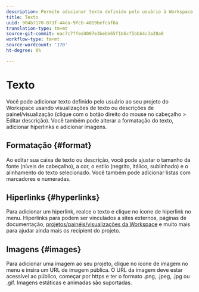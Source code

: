 ```yaml
---
description: Permite adicionar texto definido pelo usuário à Workspace.
title: Texto
uuid: 904b7170-073f-44ea-9fcb-4019befcaf8a
translation-type: tm+mt
source-git-commit: eac7c7ffed4007e3bebb65f1b6cf5bbb4c3a28a8
workflow-type: tm+mt
source-wordcount: '170'
ht-degree: 6%

---
```



# Texto

Você pode adicionar texto definido pelo usuário ao seu projeto do Workspace usando visualizações de texto ou descrições de painel/visualização (clique com o botão direito do mouse no cabeçalho > Editar descrição). Você também pode alterar a formatação do texto, adicionar hiperlinks e adicionar imagens.

## Formatação {#format}

Ao editar sua caixa de texto ou descrição, você pode ajustar o tamanho da fonte (níveis de cabeçalho), a cor, o estilo (negrito, itálico, sublinhado) e o alinhamento do texto selecionado. Você também pode adicionar listas com marcadores e numeradas.

## Hiperlinks {#hyperlinks}

Para adicionar um hiperlink, realce o texto e clique no ícone de hiperlink no menu. Hiperlinks para podem ser vinculados a sites externos, páginas de documentação, [projetos/painéis/visualizações da Workspace](https://experienceleague.adobe.com/docs/analytics/analyze/analysis-workspace/curate-share/shareable-links.html) e muito mais para ajudar ainda mais os recipient do projeto.

## Imagens {#images}

Para adicionar uma imagem ao seu projeto, clique no ícone de imagem no menu e insira um URL de imagem pública. O URL da imagem deve estar acessível ao público, começar por https e ter o formato .png, .jpeg, .jpg ou .gif. Imagens estáticas e animadas são suportadas.
